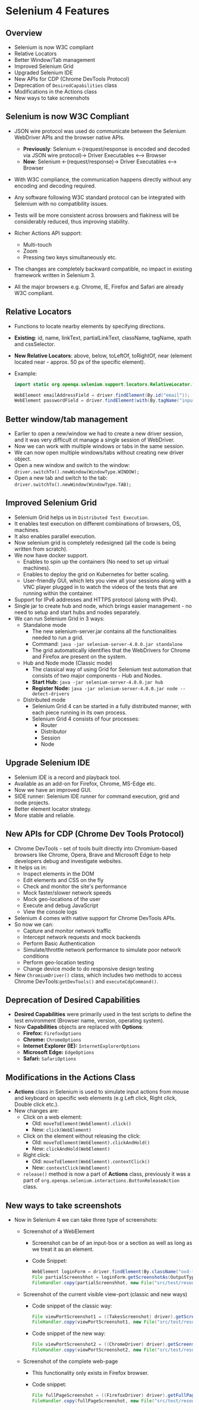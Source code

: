 # Selenium 4 Features

## Overview

- Selenium is now W3C compliant
- Relative Locators
- Better Window/Tab management
- Improved Selenium Grid
- Upgraded Selenium IDE
- New APIs for CDP (Chrome DevTools Protocol)
- Deprecation of `DesiredCapabilities` class
- Modifications in the Actions class
- New ways to take screenshots

## Selenium is now W3C Compliant

- JSON wire protocol was used do communicate between the Selenium WebDriver APIs and the browser native APIs.

  - **Previously**: Selenium <-(request/response is encoded and decoded via JSON wire protocol)-> Driver Executables <--> Browser
  - **Now**: Selenium <-(request/response)-> Driver Executables <--> Browser

- With W3C compliance, the communication happens directly without any encoding and decoding required.
- Any software following W3C standard protocol can be integrated with Selenium with no compatibility issues.
- Tests will be more consistent across browsers and flakiness will be considerably reduced, thus improving stability.
- Richer Actions API support:
  - Multi-touch
  - Zoom
  - Pressing two keys simultaneously etc.
- The changes are completely backward compatible, no impact in existing framework written in Selenium 3.
- All the major browsers e.g. Chrome, IE, Firefox and Safari are already W3C compliant.

## Relative Locators

- Functions to locate nearby elements by specifying directions.
- **Existing**: id, name, linkText, partialLinkText, className, tagName, xpath and cssSelector.
- **New Relative Locators**: above, below, toLeftOf, toRightOf, near (element located near - approx. 50 px of the specific element).
- Example:

  ```java
  import static org.openqa.selenium.support.locators.RelativeLocator.with;

  WebElement emailAddressField = driver.findElement(By.id("email"));
  WebElement passwordField = driver.findElement(with(By.tagName("input")).below(emailAddressField));
  ```

## Better window/tab management

- Earlier to open a new/window we had to create a new driver session, and it was very difficult ot manage a single session of WebDriver.
- Now we can work with multiple windows or tabs in the same session.
- We can now open multiple windows/tabs without creating new driver object.
- Open a new window and switch to the window:  
  `driver.switchTo().newWindow(WindowType.WINDOW);`
- Open a new tab and switch to the tab:  
  `driver.switchTo().newWindow(WindowType.TAB);`

## Improved Selenium Grid

- Selenium Grid helps us in `Distributed Test Execution`.
- It enables test execution on different combinations of browsers, OS, machines.
- It also enables parallel execution.
- Now selenium grid is completely redesigned (all the code is being written from scratch).
- We now have docker support.
  - Enables to spin up the containers (No need to set up virtual machines).
  - Enables to deploy the grid on Kubernetes for better scaling.
  - User-friendly GUI, which lets you view all your sessions along with a VNC player plugged in to watch the videos of the tests that are running within the container.
- Support for IPv6 addresses and HTTPS protocol (along with IPv4).
- Single jar to create hub and node, which brings easier management - no need to setup and start hubs and nodes separately.
- We can run Selenium Grid in 3 ways:
  - Standalone mode
    - The new selenium-server.jar contains all the functionalities needed to run a grid.
    - Command: `java -jar selenium-server-4.0.0.jar standalone`
    - The grid automatically identifies that the WebDrivers for Chrome and Firefox are present on the system.
  - Hub and Node mode (Classic mode)
    - The classical way of using Grid for Selenium test automation that consists of two major components - Hub and Nodes.
    - **Start Hub:** `java -jar selenium-server-4.0.0.jar hub`
    - **Register Node:** `java -jar selenium-server-4.0.0.jar node --detect-drivers`
  - Distributed mode
    - Selenium Grid 4 can be started in a fully distributed manner, with each piece running in its own process.
    - Selenium Grid 4 consists of four processes:
      - Router
      - Distributor
      - Session
      - Node

## Upgrade Selenium IDE

- Selenium IDE is a record and playback tool.
- Available as an add-on for Firefox, Chrome, MS-Edge etc.
- Now we have an improved GUI.
- SIDE runner: Selenium IDE runner for command execution, grid and node projects.
- Better element locator strategy.
- More stable and reliable.

## New APIs for CDP (Chrome Dev Tools Protocol)

- Chrome DevTools - set of tools built directly into Chromium-based browsers like Chrome, Opera, Brave and Microsoft Edge to help developers debug and investigate websites.
- It helps us in:
  - Inspect elements in the DOM
  - Edit elements and CSS on the fly
  - Check and monitor the site's performance
  - Mock faster/slower network speeds
  - Mock geo-locations of the user
  - Execute and debug JavaScript
  - View the console logs
- Selenium 4 comes with native support for Chrome DevTools APIs.
- So now we can:
  - Capture and monitor network traffic
  - Intercept network requests and mock backends
  - Perform Basic Authentication
  - Simulate/throttle network performance to simulate poor network conditions
  - Perform geo-location testing
  - Change device mode to do responsive design testing
- New `ChromiumDriver()` class, which includes two methods to access Chrome DevTools:`getDevTools()` and `executeCdpCommand()`.

## Deprecation of Desired Capabilities

- **Desired Capabilities** were primarily used in the test scripts to define the test environment (Browser name, version, operating system).
- Now **Capabilities** objects are replaced with **Options**:
  - **Firefox:** `FirefoxOptions`
  - **Chrome:** `ChromeOptions`
  - **Internet Explorer (IE):** `InternetExplorerOptions`
  - **Microsoft Edge:** `EdgeOptions`
  - **Safari:** `SafariOptions`

## Modifications in the Actions Class

- **Actions** class in Selenium is used to simulate input actions from mouse and keyboard on specific web elements (e.g Left click, Right click, Double click etc.).
- New changes are:
  - Click on a web element:
    - Old: `moveToElement(WebElement).click()`
    - New: `click(WebElement)`
  - Click on the element without releasing the click:
    - Old: `moveToElement(WebElement).clickAndHold()`
    - New: `clickAndHold(WebElement)`
  - Right click:
    - Old: `moveToElement(WebElement).contextClick()`
    - New: `contextClick(WebElement)`
  - `release()` method is now a part of **Actions** class, previously it was a part of `org.openqa.selenium.interactions.ButtonReleaseAction` class.

## New ways to take screenshots

- Now in Selenium 4 we can take three type of screenshots:

  - Screenshot of a WebElement

    - Screenshot can be of an input-box or a section as well as long as we treat it as an element.
    - Code Snippet:

      ```java
      WebElement loginForm = driver.findElement(By.className("oxd-form"));
      File partialScreenshhot = loginForm.getScreenshotAs(OutputType.FILE);
      FileHandler.copy(partialScreenshhot, new File("src/test/resources/screenshots/login-form.png"));
      ```

  - Screenshot of the current visible view-port (classic and new ways)

    - Code snippet of the classic way:

      ```java
      File viewPortScreenshot1 = ((TakesScreenshot) driver).getScreenshotAs(OutputType.FILE);
      FileHandler.copy(viewPortScreenshot1, new File("src/test/resources/screenshots/view-port1.png"));
      ```

    - Code snippet of the new way:

      ```java
      File viewPortScreenshot2 = ((ChromeDriver) driver).getScreenshotAs(OutputType.FILE);
      FileHandler.copy(viewPortScreenshot2, new File("src/test/resources/screenshots/view-port2.png"));
      ```

  - Screenshot of the complete web-page

    - This functionality only exists in Firefox browser.
    - Code snippet:

      ```java
      File fullPageScreenshot = ((FirefoxDriver) driver).getFullPageScreenshotAs(OutputType.FILE);
      FileHandler.copy(fullPageScreenshot, new File("src/test/resources/screenshots/full-page.png"));
      ```
